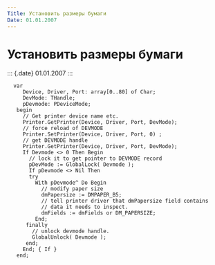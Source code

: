 ```yaml
---
Title: Установить размеры бумаги
Date: 01.01.2007
---
```


Установить размеры бумаги
=========================

::: {.date}
01.01.2007
:::

      var
         Device, Driver, Port: array[0..80] of Char;
         DevMode: THandle;
         pDevmode: PDeviceMode;
       begin
         // Get printer device name etc.
         Printer.GetPrinter(Device, Driver, Port, DevMode);
         // force reload of DEVMODE
         Printer.SetPrinter(Device, Driver, Port, 0) ;
         // get DEVMODE handle
         Printer.GetPrinter(Device, Driver, Port, DevMode);
         If Devmode <> 0 Then Begin
           // lock it to get pointer to DEVMODE record
           pDevMode := GlobalLock( Devmode );
           If pDevmode <> Nil Then
           try
             With pDevmode^ Do Begin
               // modify paper size
               dmPapersize := DMPAPER_B5;
               // tell printer driver that dmPapersize field contains
               // data it needs to inspect.
               dmFields := dmFields or DM_PAPERSIZE;
             End;
          finally
            // unlock devmode handle.
            GlobalUnlock( Devmode );
          end;
         End; { If }
       end;
